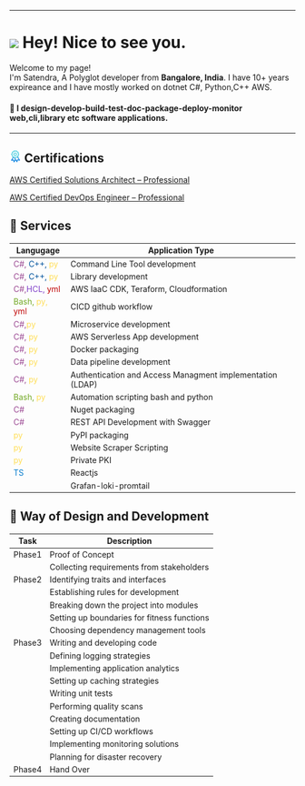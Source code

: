 

------------
<h1><img src="https://emojis.slackmojis.com/emojis/images/1531849430/4246/blob-sunglasses.gif?1531849430" width="30"/> Hey! Nice to see you.</h1>


<p>Welcome to my page! </br> I'm Satendra, A Polyglot developer from <b>Bangalore, India</b>. I have 10+ years expireance and I have mostly worked on dotnet C#, Python,C++ AWS. 

#### :eyes: I design-develop-build-test-doc-package-deploy-monitor web,cli,library etc software applications.

  
------------
## <img src="icons/certificate.png" height="21"/>  Certifications
[AWS Certified Solutions Architect – Professional](https://www.credly.com/badges/2bbcc05f-4045-4ee7-87d3-b8c06dfb26d8/public_url)

[AWS Certified DevOps Engineer – Professional](https://www.credly.com/badges/ea4fb840-e0c6-43a9-9565-f80ee2eefe42/public_url)

## :space_invader: Services 

<!--
<style>
.pie-mermaid {
    max-width:  30%;
    height: auto;
}

.pie-mermaid svg {
    max-width: 30%;
    height: auto;
}
.horizontal-container {
    display: flex;
    flex-wrap: wrap;
    gap: 30px; 
 /* Adjust the gap between the divs as needed */
}
.vertical-container {
    display: flex;
    flex-direction: column;
    gap: 20px; /* Adjust the gap between the divs as needed */
}
</style>
<div class="horizontal-container">
<div class="vertical-container">
    <span style="color:#ffde57">Python</span> 
    <span style="color:#9b4993">C#</span>  
    <span style="color:#00549D">C++</span>  
    <span style="color:#72a824">Bash</span> 

</div>
<div class="mermaid pie-mermaid">
%%{init: {'theme': 'base', 'themeVariables': { 'pie1': '#9b4993', 'pie2': '#ffffff', 'pie3': '#ffde57', 'pie4': '#00549D', 'pie5': '#72a824'}}}%%

pie title Relative Self Confidence
    "C#" : 40
    "Other": 20
    "Python" : 15
    "C++" : 15
    "Bash": 10
</div>
</div>
-->
|Langugage           | Application Type  |
|--------------------|-------------------|
|<span style="color:#9b4993">C#, </span> <span style="color:#00549D">C++, </span> <span style="color:#ffde57">py</span> | Command Line Tool development |
|<span style="color:#9b4993">C#, </span> <span style="color:#00549D">C++, </span><span style="color:#ffde57">py</span> | Library development |
|<span style="color:#9b4993">C#,</span><span style='color:#8040C9'>HCL, </span> <span style='color:#BE0000'>yml</span>| AWS IaaC CDK, Teraform, Cloudformation|
|<span style="color:#72a824">Bash, </span></span><span style="color:#ffde57">py, </span> <span style='color:#BE0000'>yml</span>|CICD github workflow
|<span style="color:#9b4993">C#,</span><span style="color:#ffde57">py</span> | Microservice development |
|<span style="color:#9b4993">C#, </span><span style="color:#ffde57">py</span>| AWS Serverless App development |
|<span style="color:#9b4993">C#, </span><span style="color:#ffde57">py</span>| Docker packaging |
|<span style="color:#9b4993">C#, </span><span style="color:#ffde57">py</span> | Data pipeline development
|<span style="color:#9b4993">C#, </span><span style="color:#ffde57">py</span>|Authentication and Access Managment implementation (LDAP) |
|<span style="color:#72a824">Bash, </span><span style="color:#ffde57">py</span> | Automation scripting bash and python |
|<span style="color:#9b4993">C#</span> | Nuget packaging |
|<span style="color:#9b4993">C#</span> | REST API Development with Swagger
|<span style="color:#ffde57">py</span> | PyPI packaging |
|<span style="color:#ffde57">py</span> | Website Scraper Scripting |
|<span style='color:#ffde57'>py</span>|Private PKI |
|<span style="color:#007acc">TS</span>| Reactjs
||Grafan-loki-promtail

## :telescope: Way of Design and Development

| Task                          | Description |
|-------------------------------|-------------|
| Phase1 | Proof of Concept |
|  | Collecting requirements from stakeholders |
| Phase2 | Identifying traits and interfaces |
|  | Establishing rules for development |
|  | Breaking down the project into modules |
|  | Setting up boundaries for fitness functions |
|  | Choosing dependency management tools |
| Phase3 | Writing and developing code |
|  | Defining logging strategies |
|  | Implementing application analytics |
|  | Setting up caching strategies |
|  | Writing unit tests |
|  | Performing quality scans |
|  | Creating documentation |
|  | Setting up CI/CD workflows |
|  | Implementing monitoring solutions |
|  | Planning for disaster recovery |
| Phase4 | Hand Over
